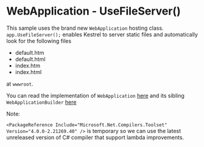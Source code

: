 # WebApplication - UseFileServer()

This sample uses the brand new `WebApplication` hosting class. ```app.UseFileServer();``` enables Kestrel to server static files and automatically look for the following files

* default.htm
* default.html
* index.htm
* index.html

at `wwwroot`.


You can read the implementation of ```WebApplication``` [here](https://github.com/dotnet/aspnetcore/blob/main/src/DefaultBuilder/src/WebApplication.cs) and its sibling ```WebApplicationBuilder``` [here](https://github.com/dotnet/aspnetcore/blob/main/src/DefaultBuilder/src/WebApplicationBuilder.cs)

Note:

```<PackageReference Include="Microsoft.Net.Compilers.Toolset" Version="4.0.0-2.21269.40" />``` is temporary so we can use the latest unreleased version of C# compiler that support lambda improvements.

